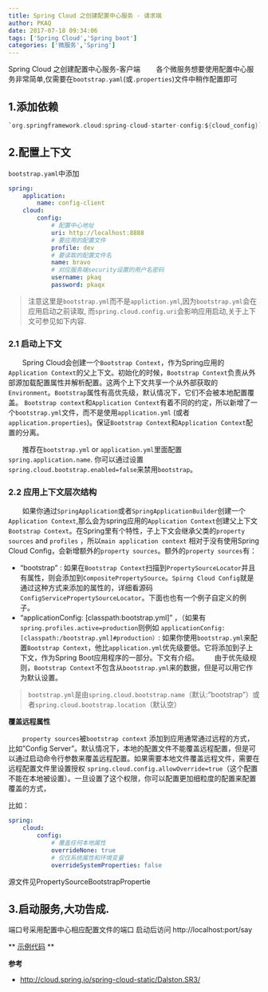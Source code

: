 ```yaml
---
title: Spring Cloud 之创建配置中心服务 - 请求端
author: PKAQ
date: 2017-07-18 09:34:06
tags: ['Spring Cloud','Spring boot']
categories: ['微服务','Spring']
---
```


Spring Cloud 之创建配置中心服务-客户端
　　各个微服务想要使用配置中心服务非常简单,仅需要在`bootstrap.yaml`(或`.properties`)文件中稍作配置即可

<!-- more -->
## 1.添加依赖
```groovy    
`org.springframework.cloud:spring-cloud-starter-config:${cloud_config}`
```
## 2.配置上下文
`bootstrap.yaml`中添加
```yml
spring:
    application:
        name: config-client
    cloud:
        config:
            # 配置中心地址
            uri: http://localhost:8888
            # 要应用的配置文件
            profile: dev
            # 要读取的配置文件名
            name: bravo
            # 对应服务端security设置的用户名密码
            username: pkaq
            password: pkaqx
```
> 注意这里是`bootstrap.yml`而不是`appliction.yml`,因为`bootstrap.yml`会在应用启动之前读取, 而`spring.cloud.config.uri`会影响应用启动,关于上下文可参见如下内容.

### 2.1 启动上下文
　　Spring Cloud会创建一个`Bootstrap Context`，作为Spring应用的`Application Context`的父上下文。初始化的时候，`Bootstrap Context`负责从外部源加载配置属性并解析配置。这两个上下文共享一个从外部获取的`Environment`。`Bootstrap`属性有高优先级，默认情况下，它们不会被本地配置覆盖。 `Bootstrap context`和`Application Context`有着不同的约定，所以新增了一个`bootstrap.yml`文件，而不是使用`application.yml` (或者`application.properties`)。保证`Bootstrap Context`和`Application Context`配置的分离。

　　推荐在`bootstrap.yml` or `application.yml`里面配置`spring.application.name`. 你可以通过设置`spring.cloud.bootstrap.enabled=false`来禁用`bootstrap`。

### 2.2 应用上下文层次结构

　　如果你通过`SpringApplication`或者`SpringApplicationBuilder`创建一个`Application Context`,那么会为spring应用的`Application Context`创建父上下文`Bootstrap Context`。在Spring里有个特性，子上下文会继承父类的`property sources` and `profiles` ，所以`main application context` 相对于没有使用Spring Cloud Config，会新增额外的`property sources`。额外的`property sources`有：

- “bootstrap” : 如果在`Bootstrap Context`扫描到`PropertySourceLocator`并且有属性，则会添加到`CompositePropertySource`。`Spirng Cloud Config`就是通过这种方式来添加的属性的，详细看源码`ConfigServicePropertySourceLocator`。下面也也有一个例子自定义的例子。
- “applicationConfig: [classpath:bootstrap.yml]” ，（如果有`spring.profiles.active=production`则例如 `applicationConfig: [classpath:/bootstrap.yml]#production）`: 如果你使用`bootstrap.yml`来配置`Bootstrap Context`，他比`application.yml`优先级要低。它将添加到子上下文，作为Spring Boot应用程序的一部分。下文有介绍。
　　由于优先级规则，`Bootstrap Context`不包含从`bootstrap.yml`来的数据，但是可以用它作为默认设置。

>`bootstrap.yml`是由`spring.cloud.bootstrap.name`（默认:”bootstrap”）或者`spring.cloud.bootstrap.location`（默认空）

**覆盖远程属性** 

　　`property sources`被`bootstrap context` 添加到应用通常通过远程的方式，比如”Config Server”。默认情况下，本地的配置文件不能覆盖远程配置，但是可以通过启动命令行参数来覆盖远程配置。如果需要本地文件覆盖远程文件，需要在远程配置文件里设置授权 
`spring.cloud.config.allowOverride=true`（这个配置不能在本地被设置）。一旦设置了这个权限，你可以配置更加细粒度的配置来配置覆盖的方式，

比如： 
```yml
spring:
    cloud:
        config:
            # 覆盖任何本地属性 
            overrideNone: true 
            # 仅仅系统属性和环境变量 
            overrideSystemProperties: false
```
源文件见PropertySourceBootstrapPropertie


## 3.启动服务,大功告成.

端口号采用配置中心相应配置文件的端口
启动后访问 http://localhost:port/say


** [示例代码](https://github.com/pkaq/springcloud7/tree/master/cloud-config-client  ) ** 

**参考**
- http://cloud.spring.io/spring-cloud-static/Dalston.SR3/
